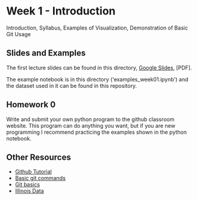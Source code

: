 # Week 1 - Introduction

Introduction, Syllabus, Examples of Visualization, Demonstration of Basic Git Usage

## Slides and Examples

The first lecture slides can be found in this directory, [Google Slides](https://docs.google.com/presentation/d/1Ws10PxAt22Ro4uPXPiZa29fKdmD1-iAxlQKQv1V3nZg/edit?usp=sharing), [PDF].

The example notebook is in this directory ('examples_week01.ipynb') and the
dataset used in it can be found in this repository.

## Homework 0

Write and submit your own python program to the github classroom website.
This program can do anything you want, but if you are new programming I
recommend practicing the examples shown in the python notebook.

## Other Resources

* [Github Tutorial](https://try.github.io/)
* [Basic git commands](https://confluence.atlassian.com/bitbucketserver/basic-git-commands-776639767.html)
* [Git basics](https://git-scm.com/book/en/v2/Getting-Started-Git-Basics)
* [Illinois Data](https://data.illinois.gov/)
